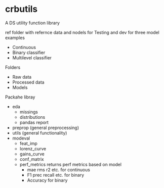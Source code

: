 # crbutils
A DS utility function library


ref folder with refernce data and nodels for Testing and dev for three model examples
* Continuous
* Binary classifier
* Multilevel classifier

 Folders
 * Raw data
 * Processed data
 * Models 
        

Packahe libray
* eda
  * missings
  * distributions
  * pandas report
* preprop (general preprocessing)
* utils (general functionality)
* modeval
  * feat_imp
  * lorenz_curve
  * gains_curve
  * conf_matrix
  * perf_metrics returns perf metrics based on model
    * mae rms r2 etc. for continuous
    * F1 prec recall etc. for binary
    * Accuracy for binary 
